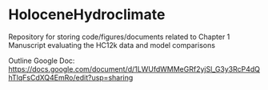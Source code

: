 # HoloceneHydroclimate
Repository for storing code/figures/documents related to Chapter 1 Manuscript evaluating the HC12k data and model comparisons

Outline Google Doc: https://docs.google.com/document/d/1LWUfdWMMeGRf2yjSl_G3y3RcP4dQhTlqFsCdXQ4EmRo/edit?usp=sharing 
